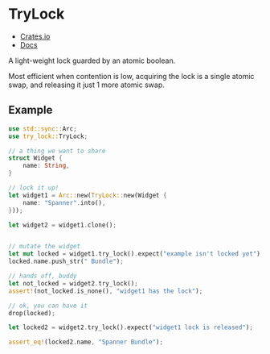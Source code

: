 # TryLock

- [Crates.io](https://crates.io/crates/try-lock)
- [Docs](https://docs.rs/try-lock)

A light-weight lock guarded by an atomic boolean.

Most efficient when contention is low, acquiring the lock is a single atomic swap, and releasing it just 1 more atomic swap.

## Example

```rust
use std::sync::Arc;
use try_lock::TryLock;

// a thing we want to share
struct Widget {
    name: String,
}

// lock it up!
let widget1 = Arc::new(TryLock::new(Widget {
    name: "Spanner".into(),
}));

let widget2 = widget1.clone();


// mutate the widget
let mut locked = widget1.try_lock().expect("example isn't locked yet");
locked.name.push_str(" Bundle");

// hands off, buddy
let not_locked = widget2.try_lock();
assert!(not_locked.is_none(), "widget1 has the lock");

// ok, you can have it
drop(locked);

let locked2 = widget2.try_lock().expect("widget1 lock is released");

assert_eq!(locked2.name, "Spanner Bundle");
```


